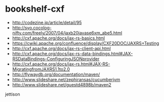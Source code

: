 bookshelf-cxf
=============

* http://codezine.jp/article/detail/95
* http://syo.cocolog-nifty.com/freely/2007/04/jaxb20javase6xm_abe5.html
* http://cxf.apache.org/docs/jax-rs-basics.html
* https://cwiki.apache.org/confluence/display/CXF20DOC/JAXRS+Testing
* http://cxf.apache.org/docs/jax-rs-client-api.html
* http://cxf.apache.org/docs/jax-rs-data-bindings.html#JAX-RSDataBindings-ConfiguringJSONprovider
* http://cxf.apache.org/docs/jax-rs.html#JAX-RS-MigratingfromJAXRS1.1to2.0
* http://flywaydb.org/documentation/maven/
* http://www.slideshare.net/zephiransas/cucumberjvm
* http://www.slideshare.net/guestd4898b/maven2

jettison